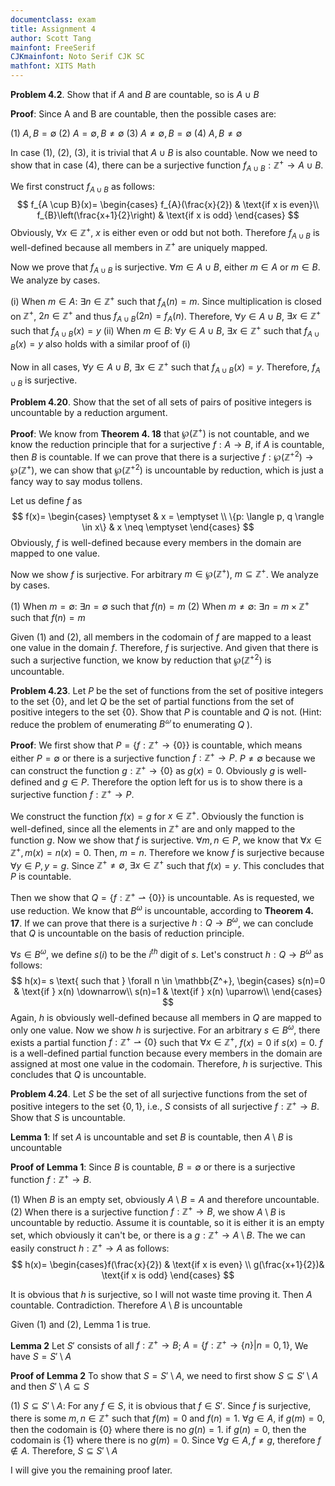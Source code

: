 ```yaml
---
documentclass: exam
title: Assignment 4
author: Scott Tang
mainfont: FreeSerif
CJKmainfont: Noto Serif CJK SC
mathfont: XITS Math
---
```



**Problem 4.2**. Show that if $A$ and $B$ are countable, so is $A \cup B$

**Proof**: Since A and B are countable, then the possible cases are:

(1) $A,B = \emptyset$
(2) $A = \emptyset, B \neq \emptyset$
(3) $A \neq \emptyset, B = \emptyset$
(4) $A,B \neq \emptyset$

In case (1), (2), (3), it is trivial that $A \cup B$ is also countable. Now we need to show that in case (4), there can be a surjective function $f_{A \cup B}: \mathbb{Z^{+}}\rightarrow A \cup B$. 

We first construct $f_{A \cup B}$ as follows: 
$$
f_{A \cup B}(x)=
\begin{cases}
f_{A}(\frac{x}{2}) & \text{if x is even}\\
f_{B}\left(\frac{x+1}{2}\right) & \text{if x is odd}
\end{cases}
$$
Obviously, $\forall x \in \mathbb{Z^{+}}$, $x$ is either even or odd but not both. Therefore $f_{A \cup B}$ is well-defined because all members in $\mathbb{Z^{+}}$ are uniquely mapped. 

Now we prove that $f_{A \cup B}$ is surjective. $\forall m \in A \cup B$, either $m \in A$ or $m \in B$. We analyze by cases.

(i) When $m \in A$: $\exists n \in \mathbb{Z^{+}}$ such that $f_{A}(n)=m$. Since multiplication is closed on $\mathbb{Z^{+}}$, $2n \in \mathbb{Z^{+}}$ and thus $f_{A \cup B}(2n)=f_{A}(n)$. Therefore, $\forall y \in A \cup B$, $\exists x \in \mathbb{Z^{+}}$ such that $f_{A \cup B}(x)=y$
(ii) When $m \in B$: $\forall y \in A \cup B$, $\exists x \in \mathbb{Z^{+}}$ such that $f_{A \cup B}(x)=y$ also holds with a similar proof of (i)

Now in all cases, $\forall y \in A \cup B$, $\exists x \in \mathbb{Z^{+}}$ such that $f_{A \cup B}(x)=y$. Therefore, $f_{A \cup B}$ is surjective.

**Problem 4.20**. Show that the set of all sets of pairs of positive integers is uncountable by a reduction argument.

**Proof**: We know from **Theorem 4. 18** that $\wp(\mathbb{Z^{+}})$ is not countable, and we know the reduction principle that for a surjective $f: A \rightarrow B$, if $A$ is countable, then $B$ is countable. If we can prove that there is a surjective $f: \wp(\mathbb{Z^+}^{2})\rightarrow \wp(\mathbb{Z^+})$, we can show that $\wp(\mathbb{Z^+}^{2})$ is uncountable by reduction, which is just a fancy way to say modus tollens.

Let us define $f$ as 
$$
f(x)=
\begin{cases}
\emptyset & x = \emptyset \\
\{p: \langle p, q \rangle \in x\} & x \neq \emptyset
\end{cases}
$$
Obviously, $f$ is well-defined because every members in the domain are mapped to one value. 

Now we show $f$ is surjective. For arbitrary $m \in \wp(\mathbb{Z^+})$, $m \subseteq \mathbb{Z^+}$. We analyze by cases.

(1) When $m = \emptyset$: $\exists n = \emptyset$ such that $f(n)=m$
(2) When $m \neq \emptyset$: $\exists n = m \times \mathbb{Z^+}$ such that $f(n)=m$

Given (1) and (2), all members in the codomain of $f$ are mapped to a least one value in the domain $f$. Therefore, $f$ is surjective. And given that there is such a surjective function, we know by reduction that $\wp(\mathbb{Z^+}^{2})$ is uncountable.

**Problem 4.23**. Let $P$ be the set of functions from the set of positive integers to the set $\{0\}$, and let $Q$ be the set of partial functions from the set of positive integers to the set $\{0\}$. Show that $P$ is countable and $Q$ is not. (Hint: reduce the problem of enumerating $B^𝜔$ to enumerating $Q$ ).

**Proof**: We first show that $P=\{f:\mathbb{Z^{+}} \rightarrow \{0\}\}$ is countable, which means either $P = \emptyset$ or there is a surjective function $f: \mathbb{Z^{+}}\rightarrow P$. $P \neq \emptyset$ because we can construct the function $g: \mathbb{Z^{+}} \rightarrow \{0\}$ as  $g(x)=0$. Obviously $g$ is well-defined and $g \in P$. Therefore the option left for us is to show there is a surjective function $f: \mathbb{Z^{+}}\rightarrow P$.

We construct the function $f(x)=g$ for $x \in \mathbb{Z^+}$. Obviously the function is well-defined, since all the elements in $\mathbb{Z^+}$ are and only mapped to the function $g$. Now we show that $f$ is surjective. $\forall m,n \in P$, we know that $\forall x \in \mathbb{Z^{+}}, m(x)=n(x)=0$. Then, $m=n$. Therefore we know $f$ is surjective because $\forall y \in P, y=g$. Since $\mathbb{Z^{+}}\neq \emptyset$, $\exists x \in \mathbb{Z^+}$ such that $f(x)=y$. This concludes that $P$ is countable.

Then we show that $Q=\{f:\mathbb{Z^+}\rightharpoonup \{0\}\}$ is uncountable. As is requested, we use reduction. We know that $B^\omega$ is uncountable, according to **Theorem 4. 17**. If we can prove that there is a surjective $h:Q \rightarrow B^\omega$, we can conclude that $Q$ is uncountable on the basis of reduction principle.

$\forall s \in B^\omega$, we define $s(i)$ to be the $i^{th}$ digit of $s$. Let's construct $h:Q \rightarrow B^\omega$ as follows: 
$$
h(x)= s \text{ such that } \forall n \in \mathbb{Z^+}, \begin{cases}
s(n)=0 & \text{if } x(n) \downarrow\\
s(n)=1 & \text{if } x(n) \uparrow\\
\end{cases}
$$
Again, $h$ is obviously well-defined because all members in $Q$ are mapped to only one value. Now we show $h$ is surjective. For an arbitrary $s \in B^\omega$, there exists a partial function $f: \mathbb{Z^{+}} \rightharpoonup \{0\}$ such that $\forall x \in \mathbb{Z^{+}}$, $f(x)=0$ if $s(x)=0$. $f$ is a well-defined partial function because every members in the domain are assigned at most one value in the codomain. Therefore, $h$ is surjective. This concludes that $Q$ is uncountable.

**Problem 4.24**. Let $S$ be the set of all surjective functions from the set of positive integers to the set $\{0,1\}$, i.e., $S$ consists of all surjective $f : \mathbb{Z^+} \rightarrow B$. Show that $S$ is uncountable.

**Lemma 1**: If set $A$ is uncountable and set $B$ is countable, then $A \setminus B$ is uncountable

**Proof of Lemma 1**: Since $B$ is countable, $B=\emptyset$ or there is a surjective function $f:\mathbb{Z^+}\rightarrow B$. 

(1) When $B$ is an empty set, obviously $A \setminus B=A$ and therefore uncountable. 
(2) When there is a surjective function $f:\mathbb{Z^+}\rightarrow B$, we show $A \setminus B$ is uncountable by reductio. Assume it is countable, so it is either it is an empty set, which obviously it can't be, or there is a $g: \mathbb{Z^{+}}\rightarrow A\setminus B$. The we can easily construct $h:\mathbb{Z^+}\rightarrow A$ as follows:
$$
h(x)=
\begin{cases}f(\frac{x}{2}) & \text{if x is even} \\
g(\frac{x+1}{2})& \text{if x is odd}
\end{cases}
$$

It is obvious that $h$ is surjective, so I will not waste time proving it. Then $A$ countable. Contradiction. Therefore $A \setminus B$ is uncountable

Given (1) and (2), Lemma 1 is true.

**Lemma 2** Let $S'$ consists of all $f : \mathbb{Z^+} \rightarrow B$; $A=\{f:\mathbb{Z^{+}} \rightarrow \{n\}|n=0,1\}$, We have $S = S' \setminus A$

**Proof of Lemma 2** To show that  $S = S' \setminus A$, we need to first show $S \subseteq S' \setminus A$ and then $S' \setminus A \subseteq S$

(1) $S \subseteq S' \setminus A$: For any $f \in S$, it is obvious that $f \in S'$. Since $f$ is surjective, there is some $m,n \in \mathbb{Z^+}$ such that $f(m)=0$ and $f(n)=1$. $\forall g \in A$, if $g(m)=0$, then the codomain is $\{0\}$ where there is no $g(n)=1$. if $g(n)=0$, then the codomain is $\{1\}$ where there is no $g(m)=0$. Since $\forall g \in A, f \neq g$, therefore $f \notin A$. Therefore, $S \subseteq S' \setminus A$

I will give you the remaining proof later.